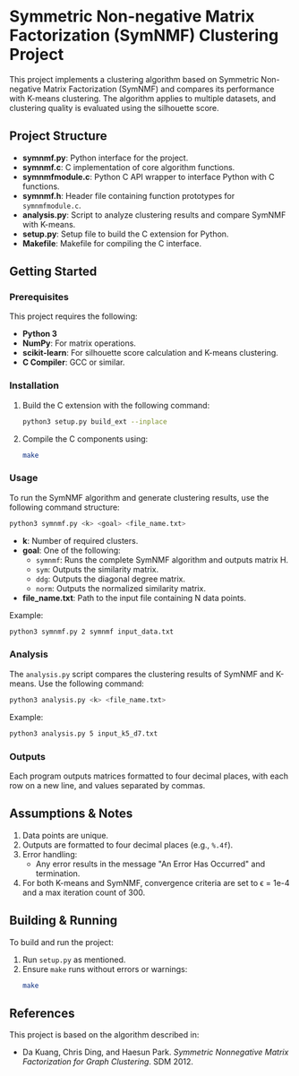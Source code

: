 
# Symmetric Non-negative Matrix Factorization (SymNMF) Clustering Project

This project implements a clustering algorithm based on Symmetric Non-negative Matrix Factorization (SymNMF) and compares its performance with K-means clustering. The algorithm applies to multiple datasets, and clustering quality is evaluated using the silhouette score.

## Project Structure

- **symnmf.py**: Python interface for the project.
- **symnmf.c**: C implementation of core algorithm functions.
- **symnmfmodule.c**: Python C API wrapper to interface Python with C functions.
- **symnmf.h**: Header file containing function prototypes for `symnmfmodule.c`.
- **analysis.py**: Script to analyze clustering results and compare SymNMF with K-means.
- **setup.py**: Setup file to build the C extension for Python.
- **Makefile**: Makefile for compiling the C interface.

## Getting Started

### Prerequisites

This project requires the following:
- **Python 3**
- **NumPy**: For matrix operations.
- **scikit-learn**: For silhouette score calculation and K-means clustering.
- **C Compiler**: GCC or similar.

### Installation

1. Build the C extension with the following command:
   ```bash
   python3 setup.py build_ext --inplace
   ```

2. Compile the C components using:
   ```bash
   make
   ```

### Usage

To run the SymNMF algorithm and generate clustering results, use the following command structure:

```bash
python3 symnmf.py <k> <goal> <file_name.txt>
```

- **k**: Number of required clusters.
- **goal**: One of the following:
  - `symnmf`: Runs the complete SymNMF algorithm and outputs matrix H.
  - `sym`: Outputs the similarity matrix.
  - `ddg`: Outputs the diagonal degree matrix.
  - `norm`: Outputs the normalized similarity matrix.
- **file_name.txt**: Path to the input file containing N data points.

Example:
```bash
python3 symnmf.py 2 symnmf input_data.txt
```

### Analysis

The `analysis.py` script compares the clustering results of SymNMF and K-means. Use the following command:

```bash
python3 analysis.py <k> <file_name.txt>
```

Example:
```bash
python3 analysis.py 5 input_k5_d7.txt
```

### Outputs

Each program outputs matrices formatted to four decimal places, with each row on a new line, and values separated by commas.

## Assumptions & Notes

1. Data points are unique.
2. Outputs are formatted to four decimal places (e.g., `%.4f`).
3. Error handling:
   - Any error results in the message "An Error Has Occurred" and termination.
4. For both K-means and SymNMF, convergence criteria are set to ϵ = 1e-4 and a max iteration count of 300.

## Building & Running

To build and run the project:
1. Run `setup.py` as mentioned.
2. Ensure `make` runs without errors or warnings:
   ```bash
   make
   ```

## References

This project is based on the algorithm described in:
- Da Kuang, Chris Ding, and Haesun Park. *Symmetric Nonnegative Matrix Factorization for Graph Clustering*. SDM 2012.

